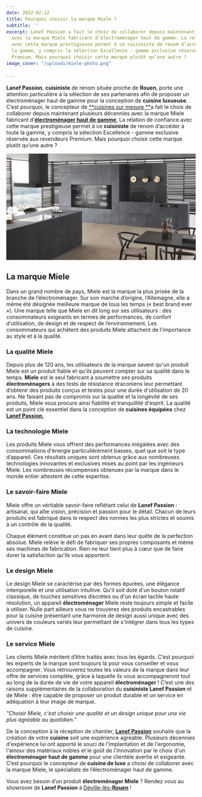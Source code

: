 ```yaml
---
date: 2022-02-22
title: Pourquoi choisir la marque Miele ?
subtitle: ''
excerpt: Lanef Passion a fait le choix de collaborer depuis maintenant plusieurs décennies
  avec la marque Miele fabricant d’électroménager haut de gamme. La relation de confiance
  avec cette marque prestigieuse permet à ce cuisiniste de renom d’accéder à toute
  la gamme, y compris la sélection Excellence - gamme exclusive réservée aux revendeurs
  Premium. Mais pourquoi choisir cette marque plutôt qu’une autre ?
image_cover: "/uploads/miele-photo.png"

---
```

**Lanef Passion**, **cuisiniste** de renom située proche de **Rouen**, porte une attention particulière à la sélection de ses partenaires afin de proposer un électroménager haut de gamme pour la conception de **cuisine luxueuse**. C’est pourquoi, le concepteur de [**cuisines sur mesure **](https://www.lanefpassion.fr/cuisines "Les cuisines Lanef Passion")a fait le choix de collaborer depuis maintenant plusieurs décennies avec la marque Miele fabricant d’[**électroménager haut de gamme**.](https://www.lanefpassion.fr/partenaires/ "Les partenaires") La relation de confiance avec cette marque prestigieuse permet à ce **cuisiniste** de renom d’accéder à toute la gamme, y compris la sélection Excellence - gamme exclusive réservée aux revendeurs Premium. Mais pourquoi choisir cette marque plutôt qu’une autre ?

![](/uploads/mielambiance.jpg)

## **La marque Miele**

Dans un grand nombre de pays, Miele est la marque la plus prisée de la branche de l’électroménager. Sur son marché d’origine, l’Allemagne, elle a même été désignée meilleure marque de tous les temps (« best brand ever »). Une marque telle que Miele en dit long sur ses utilisateurs : des consommateurs exigeants en termes de performances, de confort d‘utilisation, de design et de respect de l’environnement. Les consommateurs qui achètent des produits Miele attachent de l’importance au style et à la qualité.

### **La qualité Miele**

Depuis plus de 120 ans, les utilisateurs de la marque savent qu'un produit Miele est un produit fiable et qu'ils peuvent compter sur sa qualité dans le temps. **Miele** est le seul fabricant à soumettre ses produits **électroménagers** à des tests de résistance draconiens leur permettant d’obtenir des produits conçus et testés pour une durée d'utilisation de 20 ans. Ne faisant pas de compromis sur la qualité et la longévité de ses produits, Miele vous procure ainsi fiabilité et tranquillité d'esprit. La qualité est un point clé essentiel dans la conception de **cuisines équipées** chez [**Lanef Passion**.](https://www.lanefpassion.fr/ "Page d'accueil Lanef Passion")

### **La technologie Miele**

Les produits Miele vous offrent des performances inégalées avec des consommations d'énergie particulièrement basses, quel que soit le type d’appareil. Ces résultats uniques sont obtenus grâce aux nombreuses technologies innovantes et exclusives mises au point par les ingénieurs Miele. Les nombreuses récompenses obtenues par la marque dans le monde entier attestent de cette expertise.

### **Le savoir-faire Miele**

Miele offre un véritable savoir-faire reflétant celui de **Lanef Passion** : artisanal, qui allie vision, précision et passion pour le détail. Chacun de leurs produits est fabriqué dans le respect des normes les plus strictes et soumis à un contrôle de la qualité.

Chaque élément constitue un pas en avant dans leur quête de la perfection absolue. Miele relève le défi de fabriquer ses propres composants et même ses machines de fabrication. Rien ne leur tient plus à cœur que de faire durer la satisfaction qu'ils vous apportent.

### **Le design Miele**

Le design Miele se caractérise par des formes épurées, une élégance intemporelle et une utilisation intuitive. Qu'il soit doté d'un bouton rotatif classique, de touches sensitives discrètes ou d'un écran tactile haute résolution, un appareil **électroménager** Miele reste toujours simple et facile à utiliser. Nulle part ailleurs vous ne trouverez des produits encastrables pour la cuisine présentant une harmonie de design aussi unique avec des univers de couleurs variés leur permettant de s'intégrer dans tous les types de cuisine.

### **Le service Miele**

Les clients Miele méritent d’être traités avec tous les égards. C’est pourquoi les experts de la marque sont toujours là pour vous conseiller et vous accompagner. Vous retrouverez toutes les valeurs de la marque dans leur offre de services complète, grâce à laquelle ils vous accompagneront tout au long de la durée de vie de votre appareil **électroménager** ! C’est une des raisons supplémentaires de la collaboration du **cuisiniste Lanef Passion** et de Miele : être capable de proposer un produit durable et un service en adéquation à leur image de marque.

_"Choisir Miele, c'est choisir une qualité et un design unique pour une vie plus agréable au quotidien."_

De la conception à la réception de chantier, [**Lanef Passion**](https://www.lanefpassion.fr/ "Page d'accueil Lanef Passion") souhaite que la création de votre **cuisine** soit une expérience agréable. Plusieurs décennies d'expérience lui ont apporté le souci de l'implantation et de l'ergonomie, l'amour des matériaux nobles et le goût de l'innovation par le choix d'un **électroménager haut de gamme** pour une clientèle avertie et exigeante. C’est pourquoi le concepteur de **cuisine de luxe** a choisi de collaborer avec la marque Miele, le spécialiste de l’électroménager haut de gamme.

Vous avez besoin d’un produit **électroménager Miele** ? Rendez vous au showroom de **Lanef Passion** à [Déville-lès-**Rouen**]() !